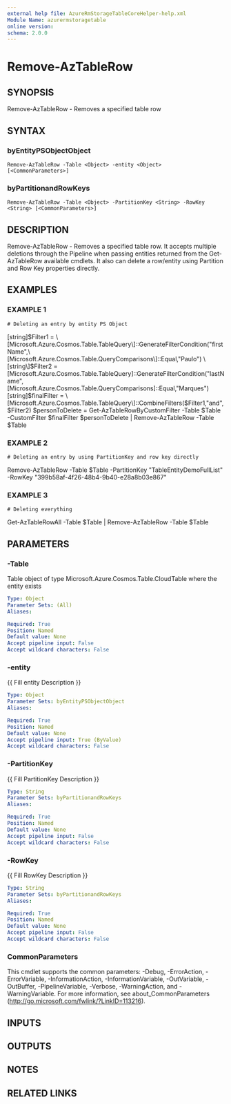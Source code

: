```yaml
---
external help file: AzureRmStorageTableCoreHelper-help.xml
Module Name: azurermstoragetable
online version:
schema: 2.0.0
---
```


# Remove-AzTableRow

## SYNOPSIS
Remove-AzTableRow - Removes a specified table row

## SYNTAX

### byEntityPSObjectObject
```
Remove-AzTableRow -Table <Object> -entity <Object> [<CommonParameters>]
```

### byPartitionandRowKeys
```
Remove-AzTableRow -Table <Object> -PartitionKey <String> -RowKey <String> [<CommonParameters>]
```

## DESCRIPTION
Remove-AzTableRow - Removes a specified table row.
It accepts multiple deletions through the Pipeline when passing entities returned from the Get-AzTableRow
available cmdlets.
It also can delete a row/entity using Partition and Row Key properties directly.

## EXAMPLES

### EXAMPLE 1
```
# Deleting an entry by entity PS Object
```

\[string\]$Filter1 = \[Microsoft.Azure.Cosmos.Table.TableQuery\]::GenerateFilterCondition("firstName",\[Microsoft.Azure.Cosmos.Table.QueryComparisons\]::Equal,"Paulo")
\[string\]$Filter2 = \[Microsoft.Azure.Cosmos.Table.TableQuery\]::GenerateFilterCondition("lastName",\[Microsoft.Azure.Cosmos.Table.QueryComparisons\]::Equal,"Marques")
\[string\]$finalFilter = \[Microsoft.Azure.Cosmos.Table.TableQuery\]::CombineFilters($Filter1,"and",$Filter2)
$personToDelete = Get-AzTableRowByCustomFilter -Table $Table -CustomFilter $finalFilter
$personToDelete | Remove-AzTableRow -Table $Table

### EXAMPLE 2
```
# Deleting an entry by using PartitionKey and row key directly
```

Remove-AzTableRow -Table $Table -PartitionKey "TableEntityDemoFullList" -RowKey "399b58af-4f26-48b4-9b40-e28a8b03e867"

### EXAMPLE 3
```
# Deleting everything
```

Get-AzTableRowAll -Table $Table | Remove-AzTableRow -Table $Table

## PARAMETERS

### -Table
Table object of type Microsoft.Azure.Cosmos.Table.CloudTable where the entity exists

```yaml
Type: Object
Parameter Sets: (All)
Aliases:

Required: True
Position: Named
Default value: None
Accept pipeline input: False
Accept wildcard characters: False
```

### -entity
{{ Fill entity Description }}

```yaml
Type: Object
Parameter Sets: byEntityPSObjectObject
Aliases:

Required: True
Position: Named
Default value: None
Accept pipeline input: True (ByValue)
Accept wildcard characters: False
```

### -PartitionKey
{{ Fill PartitionKey Description }}

```yaml
Type: String
Parameter Sets: byPartitionandRowKeys
Aliases:

Required: True
Position: Named
Default value: None
Accept pipeline input: False
Accept wildcard characters: False
```

### -RowKey
{{ Fill RowKey Description }}

```yaml
Type: String
Parameter Sets: byPartitionandRowKeys
Aliases:

Required: True
Position: Named
Default value: None
Accept pipeline input: False
Accept wildcard characters: False
```

### CommonParameters
This cmdlet supports the common parameters: -Debug, -ErrorAction, -ErrorVariable, -InformationAction, -InformationVariable, -OutVariable, -OutBuffer, -PipelineVariable, -Verbose, -WarningAction, and -WarningVariable. For more information, see about_CommonParameters (http://go.microsoft.com/fwlink/?LinkID=113216).

## INPUTS

## OUTPUTS

## NOTES

## RELATED LINKS
